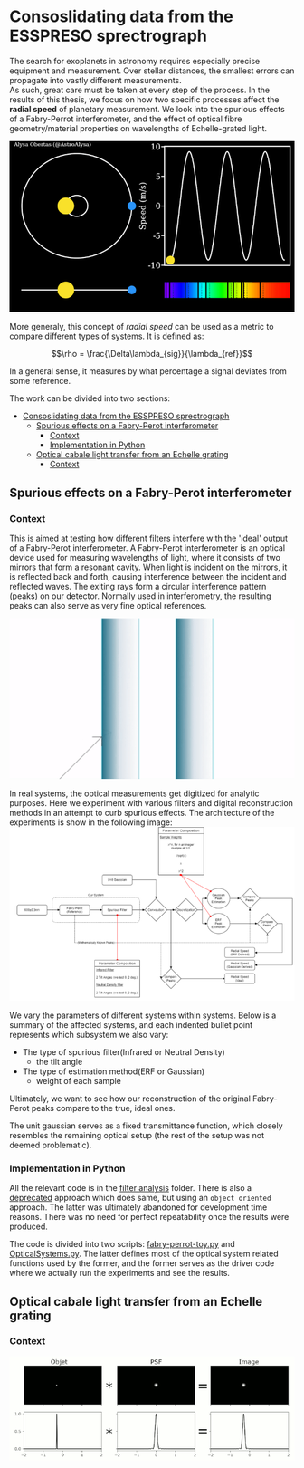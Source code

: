 # Consoslidating data from the ESSPRESO sprectrograph
The search for exoplanets in astronomy requires especially precise equipment and measurement. Over stellar distances, the smallest errors can propagate into vastly different measurements. <br>
As such, great care must be taken at every step of the process. In the results of this thesis, we focus on how two specific processes affect the **radial speed** of planetary measurement. We look into the spurious effects of a Fabry-Perrot interferometer, and the effect of optical fibre geometry/material properties on wavelengths of Echelle-grated light.

![exoplanet_wobble](images/radial_speed.gif)

More generaly, this concept of *radial speed* can be used as a metric to compare different types of systems. It is defined as:

$$\rho = \frac{\Delta\lambda_{sig}}{\lambda_{ref}}$$

In a general sense, it measures by what percentage a signal deviates from some reference.

The work can be divided into two sections:

- [Consoslidating data from the ESSPRESO sprectrograph](#consoslidating-data-from-the-esspreso-sprectrograph)
  - [Spurious effects on a Fabry-Perot interferometer](#spurious-effects-on-a-fabry-perot-interferometer)
    - [Context](#context)
    - [Implementation in Python](#implementation-in-python)
  - [Optical cabale light transfer from an Echelle grating](#optical-cabale-light-transfer-from-an-echelle-grating)
    - [Context](#context-1)


## Spurious effects on a Fabry-Perot interferometer

### Context
This is aimed at testing how different filters interfere with the 'ideal' output of a Fabry-Perot interferometer. A Fabry-Perot interferometer is an optical device used for measuring wavelengths of light, where it consists of two mirrors that form a resonant cavity. When light is incident on the mirrors, it is reflected back and forth, causing interference between the incident and reflected waves. The exiting rays form a circular interference pattern (peaks) on our detector. Normally used in interferometry, the resulting peaks can also serve as very fine optical references.

![fabry-perot](images/fabry_perot.gif)

In real systems, the optical measurements get digitized for analytic purposes. Here we experiment with various filters and digital reconstruction methods in an attempt to curb spurious effects.
The architecture of the experiments is show in the following image:
![fabry-perot-architecture](images/discretization_system.png)

We vary the parameters of different systems within systems. Below is a summary of the affected systems, and each indented bullet point represents which subsystem we also vary:
- The type of spurious filter(Infrared or Neutral Density)
  - the tilt angle
- The type of estimation method(ERF or Gaussian)
  - weight of each sample

Ultimately, we want to see how our reconstruction of the original Fabry-Perot peaks compare to the true, ideal ones.

The unit gaussian serves as a fixed transmittance function, which closely resembles the remaining optical setup (the rest of the setup was not deemed problematic).



### Implementation in Python

All the relevant code is in the [filter analysis](/filter-analysis/) folder. There is also a [deprecated](/filter-analysis/Deprecated-(but%20interesting)/) approach which does same, but using an `object oriented` approach. The latter was ultimately abandoned for development time reasons. There was no need for perfect repeatability once the results were produced.

The code is divided into two scripts: [fabry-perrot-toy.py](/filter-analysis/fabry-perrot-toy.py) and [OpticalSystems.py](/filter-analysis/OpticalSystems.py).
The latter defines most of the optical system related functions used by the former, and the former serves as the driver code where we actually run the experiments and see the results.





## Optical cabale light transfer from an Echelle grating

### Context
![psf](images/psf.gif)